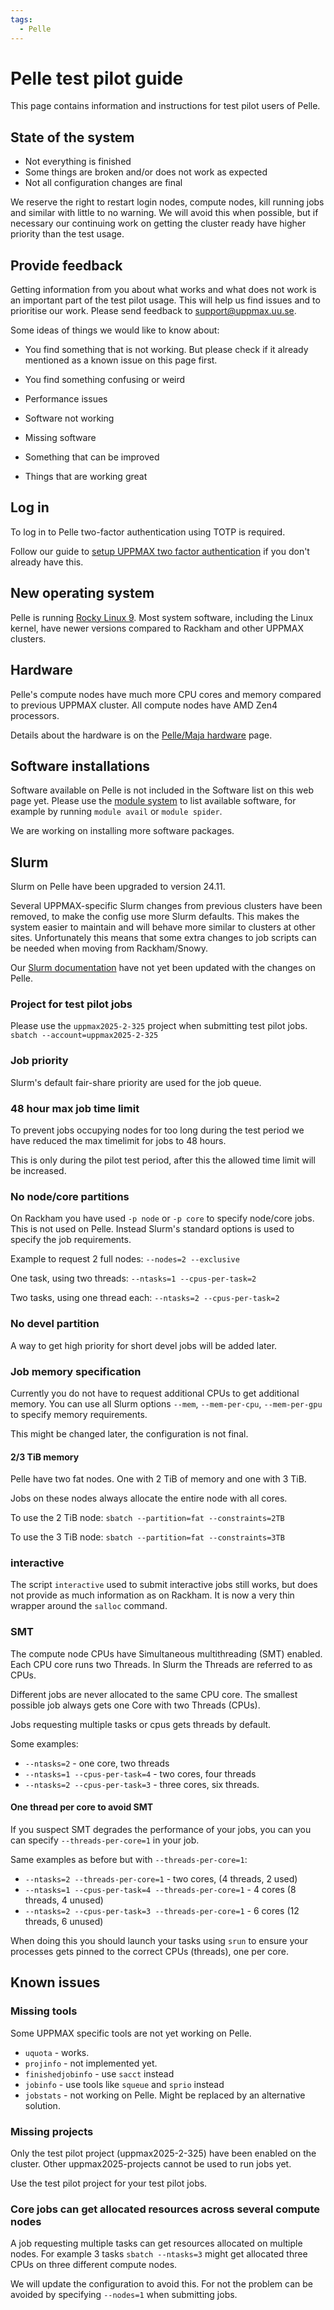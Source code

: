 ```yaml
---
tags:
  - Pelle
---
```


# Pelle test pilot guide

This page contains information and instructions for test pilot users
of Pelle.

## State of the system

- Not everything is finished
- Some things are broken and/or does not work as expected
- Not all configuration changes are final

We reserve the right to restart login nodes, compute nodes, kill
running jobs and similar with little to no warning. We will avoid this
when possible, but if necessary our continuing work on getting the
cluster ready have higher priority than the test usage.

## Provide feedback

Getting information from you about what works and what does not work
is an important part of the test pilot usage. This will help us find
issues and to prioritise our work. Please send feedback to
<support@uppmax.uu.se>.

Some ideas of things we would like to know about:

* You find something that is not working. But please check if it
  already mentioned as a known issue on this page first.

* You find something confusing or weird

* Performance issues

* Software not working

* Missing software

* Something that can be improved

* Things that are working great

## Log in

To log in to Pelle two-factor authentication using TOTP is required.

Follow our guide to [setup UPPMAX two factor
authentication](../getting_started/get_uppmax_2fa.md) if you don't
already have this.

## New operating system

Pelle is running [Rocky Linux 9](https://rockylinux.org/). Most system
software, including the Linux kernel, have newer versions compared to
Rackham and other UPPMAX clusters.

## Hardware

Pelle's compute nodes have much more CPU cores and memory compared to
previous UPPMAX cluster. All compute nodes have AMD Zen4 processors.

Details about the hardware is on the [Pelle/Maja
hardware](../hardware/clusters/pelle.md) page.

## Software installations

Software available on Pelle is not included in the Software list on
this web page yet. Please use the [module system](modules.md) to list
available software, for example by running `module avail` or `module
spider`.

We are working on installing more software packages.

## Slurm

Slurm on Pelle have been upgraded to version 24.11.

Several UPPMAX-specific Slurm changes from previous
clusters have been removed, to make the config use more Slurm
defaults. This makes the system easier to maintain and will behave
more similar to clusters at other sites. Unfortunately this means that
some extra changes to job scripts can be needed when moving from
Rackham/Snowy.

Our [Slurm documentation](./slurm.md) have not yet been updated with
the changes on Pelle.

### Project for test pilot jobs

Please use the `uppmax2025-2-325` project when submitting test pilot
jobs. `sbatch --account=uppmax2025-2-325`

### Job priority

Slurm's default fair-share priority are used for the job queue.

### 48 hour max job time limit

To prevent jobs occupying nodes for too long during the test period we
have reduced the max timelimit for jobs to 48 hours.

This is only during the pilot test period, after this the allowed time
limit will be increased.

### No node/core partitions

On Rackham you have used `-p node` or `-p core` to specify node/core
jobs. This is not used on Pelle. Instead Slurm's standard options is
used to specify the job requirements.

Example to request 2 full nodes: `--nodes=2 --exclusive`

One task, using two threads: `--ntasks=1 --cpus-per-task=2`

Two tasks, using one thread each: `--ntasks=2 --cpus-per-task=2`

### No devel partition

A way to get high priority for short devel jobs will be added later.

### Job memory specification

Currently you do not have to request additional CPUs to get additional
memory. You can use all Slurm options `--mem`, `--mem-per-cpu`,
`--mem-per-gpu` to specify memory requirements.

This might be changed later, the configuration is not final.

#### 2/3 TiB memory

Pelle have two fat nodes. One with 2 TiB of memory and one with 3 TiB.

Jobs on these nodes always allocate the entire node with all cores.

To use the 2 TiB node: `sbatch --partition=fat --constraints=2TB`

To use the 3 TiB node: `sbatch --partition=fat --constraints=3TB`

### interactive

The script `interactive` used to submit interactive jobs still works,
but does not provide as much information as on Rackham. It is now a
very thin wrapper around the `salloc` command.

### SMT

The compute node CPUs have Simultaneous multithreading (SMT)
enabled. Each CPU core runs two Threads. In Slurm the Threads are
referred to as CPUs.

Different jobs are never allocated to the same CPU core. The smallest
possible job always gets one Core with two Threads (CPUs).

Jobs requesting multiple tasks or cpus gets threads by default.

Some examples:

- `--ntasks=2` - one core, two threads
- `--ntasks=1 --cpus-per-task=4` - two cores, four threads
- `--ntasks=2 --cpus-per-task=3` - three cores, six threads.

#### One thread per core to avoid SMT

If you suspect SMT degrades the performance of your jobs, you can you
can specify `--threads-per-core=1` in your job.

Same examples as before but with `--threads-per-core=1`:

- `--ntasks=2 --threads-per-core=1` - two cores, (4 threads, 2 used)
- `--ntasks=1 --cpus-per-task=4 --threads-per-core=1` - 4 cores (8 threads, 4 unused)
- `--ntasks=2 --cpus-per-task=3 --threads-per-core=1` - 6 cores (12 threads, 6 unused)

When doing this you should launch your tasks using `srun` to ensure
your processes gets pinned to the correct CPUs (threads), one per
core.

## Known issues

### Missing tools

Some UPPMAX specific tools are not yet working on Pelle.

* `uquota` - works.
* `projinfo` - not implemented yet.
* `finishedjobinfo` - use `sacct` instead
* `jobinfo` - use tools like `squeue` and `sprio` instead
* `jobstats` - not working on Pelle. Might be replaced by an alternative solution.

### Missing projects

Only the test pilot project (uppmax2025-2-325) have been enabled on
the cluster. Other uppmax2025-projects cannot be used to run jobs yet.

Use the test pilot project for your test pilot jobs.

### Core jobs can get allocated resources across several compute nodes

A job requesting multiple tasks can get resources allocated
on multiple nodes. For example 3 tasks `sbatch --ntasks=3` might get
allocated three CPUs on three different compute nodes.

We will update the configuration to avoid this. For not the problem
can be avoided by specifying `--nodes=1` when submitting jobs.
